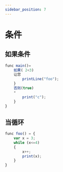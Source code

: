 ```yaml
---
sidebar_position: 7
---
```


# 条件

## 如果条件
```jsx
func main()=
    如果( 2<3) 
    让您
        printLine("foo");
    }
    否则(true)
    *
        print("c");
    }
}
```

## 当循环
```jsx
func foo() = {
    var x = 3;
    while (x<=4)
    {
        x++;
        print(x);
    }
}
```